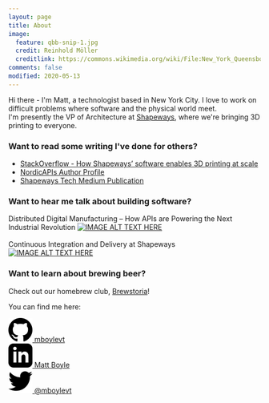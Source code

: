 ```yaml
---
layout: page
title: About
image:
  feature: qbb-snip-1.jpg
  credit: Reinhold Möller
  creditlink: https://commons.wikimedia.org/wiki/File:New_York_Queensboro_Bridge_1010944-PSD.jpg
comments: false
modified: 2020-05-13
---
```


Hi there - I'm Matt, a technologist based in New York City.  I love to work on difficult problems where software and the physical world meet.  
I'm presently the VP of Architecture at [Shapeways](https://www.shapeways.com), where we're bringing 3D printing to everyone. 

### Want to read some writing I've done for others?
 * [StackOverflow - How Shapeways’ software enables 3D printing at scale](https://stackoverflow.blog/2020/02/06/how-shapeways-software-enables-3d-printing-at-scale/)
 * [NordicAPIs Author Profile](https://nordicapis.com/author/mattboyle/)
 * [Shapeways Tech Medium Publication](https://medium.com/shapeways-tech)

### Want to hear me talk about building software? 
Distributed Digital Manufacturing – How APIs are Powering the Next Industrial Revolution
[![IMAGE ALT TEXT HERE](http://img.youtube.com/vi/WYXzJoewGLw/0.jpg)](http://www.youtube.com/watch?v=WYXzJoewGLw)
<br>
<br>
Continuous Integration and Delivery at Shapeways
[![IMAGE ALT TEXT HERE](http://img.youtube.com/vi/qmsHazZcu9c/0.jpg)](http://www.youtube.com/watch?v=qmsHazZcu9c)

### Want to learn about brewing beer?
Check out our homebrew club, [Brewstoria](https://www.brewstoria.com/)!

You can find me here:
<div class="container">
  <div class="row">
    <div class="social-icons-image col-xs-1">
        <a href="http://www.github.com/mboylevt" >
            <img src="/images/social/github.svg" alt="Github">
             mboylevt
        </a>
    </div>
    <div class="social-icons-image col-xs-1">
        <a href="https://www.linkedin.com/in/matt-boyle-b750263/" >
            <img src="/images/social/linkedin.svg" alt="LinkedIn">
             Matt Boyle
        </a>
    </div>
    <div class="social-icons-image col-xs-1">
        <a href="http://www.twitter.com/mboylevt" >
            <img src="/images/social/twitter.svg" alt="Twitter">
             @mboylevt
        </a>
    </div>
  </div>
</div>
